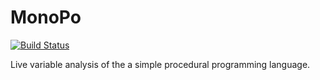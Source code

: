# MonoPo

[![Build Status](https://travis-ci.org/pepijnkokke/MonoPo.png)](https://travis-ci.org/pepijnkokke/MonoPo)

Live variable analysis of the a simple procedural programming language.
